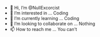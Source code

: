 - 👋 Hi, I’m @NullExcorcist
- 👀 I’m interested in ... Coding
- 🌱 I’m currently learning ... Coding
- 💞️ I’m looking to collaborate on ... Nothing
- 📫 How to reach me ... You can't

<!---
NullExcorcist/NullExcorcist is a ✨ special ✨ repository because its `README.md` (this file) appears on your GitHub profile.
You can click the Preview link to take a look at your changes.
--->

